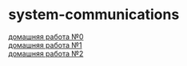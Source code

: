 # system-communications

[домашняя работа №0](/0/homework_0.md)\
[домашняя работа №1](/1/homework_1.md)\
[домашняя работа №2](/2/homework_2.md)
